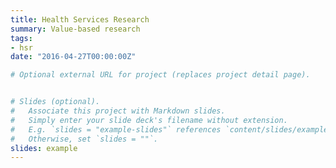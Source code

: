 ```yaml
---
title: Health Services Research
summary: Value-based research
tags:
- hsr
date: "2016-04-27T00:00:00Z"

# Optional external URL for project (replaces project detail page).


# Slides (optional).
#   Associate this project with Markdown slides.
#   Simply enter your slide deck's filename without extension.
#   E.g. `slides = "example-slides"` references `content/slides/example-slides.md`.
#   Otherwise, set `slides = ""`.
slides: example
---
```

